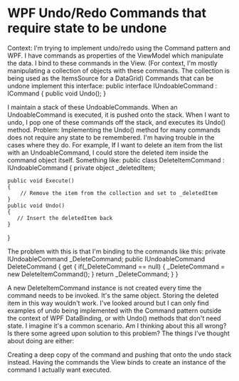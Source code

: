 
# WPF Undo/Redo Commands that require state to be undone

Context:
I'm trying to implement undo/redo using the Command pattern and WPF.
I have commands as properties of the ViewModel which manipulate the data. I bind to these commands in the View. (For context, I'm mostly manipulating a collection of objects with these commands. The collection is being used as the ItemsSource for a DataGrid)
Commands that can be undone implement this interface:
public interface IUndoableCommand : ICommand
{
    public void Undo();
}

I maintain a stack of these UndoableCommands. When an UndoableCommand is executed, it is pushed onto the stack. When I want to undo, I pop one of these commands off the stack, and executes its Undo() method.
Problem:
Implementing the Undo() method for many commands does not require any state to be remembered. I'm having trouble in the cases where they do.
For example, If I want to delete an item from the list with an UndoableCommand, I could store the deleted item inside the command object itself. Something like:
public class DeleteItemCommand : IUndoableCommand
{
    private object _deletedItem;

    public void Execute()
    {
        // Remove the item from the collection and set to _deletedItem
    }
    public void Undo()
    {
       // Insert the deletedItem back
    }
}

The problem with this is that I'm binding to the commands like this:
private IUndoableCommand _DeleteCommand;
public IUndoableCommand DeleteCommand
{
    get
    {
        if(_DeleteCommand == null)
        {
            _DeleteCommand = new DeleteItemCommand();
        }
        return _DeleteCommand;
    }
}

A new DeleteItemCommand instance is not created every time the command needs to be invoked. It's the same object. Storing the deleted item in this way wouldn't work.
I've looked around but I can only find examples of undo being implemented with the Command pattern outside the context of WPF DataBinding, or with Undo() methods that don't need state. I imagine it's a common scenario. Am I thinking about this all wrong? Is there some agreed upon solution to this problem?
The things I've thought about doing are either:

Creating a deep copy of the command and pushing that onto the undo stack instead.
Having the commands the View binds to create an instance of the command I actually want executed.


        